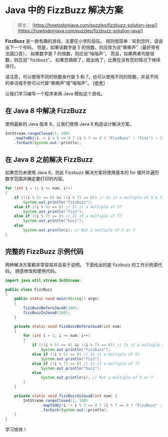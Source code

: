 # Java 中的 FizzBu​​zz 解决方案

> 原文： [https://howtodoinjava.com/puzzles/fizzbuzz-solution-java/](https://howtodoinjava.com/puzzles/fizzbuzz-solution-java/)

**FizzBu​​zz** 是一款有趣的游戏，主要在小学阶段玩。 规则很简单：轮到您时，请说出下一个号码。 但是，如果该数字是 5 的倍数，则应改为说“嘶嘶声”（最好带有法国口音）。 如果数字是 7 的倍数，则应说“嗡嗡声”。 而且，如果两者均是倍数，则应说“ fizzbuzz”。 如果您搞砸了，就出局了，比赛在没有您的情况下继续进行。

请注意，可以使用不同的除数来代替 5 和 7，也可以使用不同的除数，并且不同的单词或手势可以代替“嘶嘶声”或“嗡嗡声”。 [[参考](https://en.wikipedia.org/wiki/Fizz_buzz)]

让我们学习编写一个程序来用 Java 模拟这个游戏。

## 在 Java 8 中解决 FizzBu​​zz

使用最新的 Java 版本 8，让我们使用 Java 8 构造设计解决方案。

```java
IntStream.rangeClosed(1, 100)
	.mapToObj(i -> i % 5 == 0 ? (i % 7 == 0 ? "FizzBuzz" : "Fizz") : (i % 7 == 0 ? "Buzz" : i))
	.forEach(System.out::println);

```

## 在 Java 8 之前解决 FizzBu​​zz

如果您仍未使用 Java 8，则此 Fizzbuzz 解决方案将使用基本的 for 循环并遍历数字范围并确定要打印的内容。

```java
for (int i = 1; i <= num; i++) 
{
	if (((i % 5) == 0) && ((i % 7) == 0)) // Is it a multiple of 5 & 7?
		System.out.println("fizzbuzz");
	else if ((i % 5) == 0) // Is it a multiple of 5?
		System.out.println("fizz");
	else if ((i % 7) == 0) // Is it a multiple of 7?
		System.out.println("buzz");
	else
		System.out.println(i); // Not a multiple of 5 or 7
}

```

## 完整的 FizzBu​​zz 示例代码

两种解决方案都非常容易并且易于说明。 下面给出的是 fizzbuzz 的工作示例源代码。 随意修改和使用代码。

```java
import java.util.stream.IntStream;

public class FizzBuzz 
{
	public static void main(String[] args) 
	{
		fizzBuzzBeforeJava8(100);
		fizzBuzzInJava8(100);
	}

	private static void fizzBuzzBeforeJava8(int num) 
	{
		for (int i = 1; i <= num; i++) 
		{
			if (((i % 5) == 0) && ((i % 7) == 0)) // Is it a multiple of 5 & 7?
				System.out.println("fizzbuzz");
			else if ((i % 5) == 0) // Is it a multiple of 5?
				System.out.println("fizz");
			else if ((i % 7) == 0) // Is it a multiple of 7?
				System.out.println("buzz");
			else
				System.out.println(i); // Not a multiple of 5 or 7
		}
	}

	private static void fizzBuzzInJava8(int num) {
		IntStream.rangeClosed(1, 100)
				.mapToObj(i -> i % 5 == 0 ? (i % 7 == 0 ? "FizzBuzz" : "Fizz") : (i % 7 == 0 ? "Buzz" : i))
				.forEach(System.out::println);
	}
}

```

学习愉快！